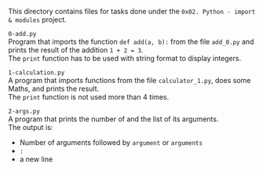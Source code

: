 This directory contains files for tasks done under the `0x02. Python - import & modules` project.<br>


`0-add.py`<br>
Program that imports the function `def add(a, b):` from the file `add_0.py` and prints the result of the addition `1 + 2 = 3`.<br>
The `print` function has to be used with string format to display integers.


`1-calculation.py`<br>
A program that imports functions from the file `calculator_1.py`, does some Maths, and prints the result.<br>
The `print` function is not used more than 4 times.


`2-args.py`<br>
A program that prints the number of and the list of its arguments.<br>
The output is:
- Number of arguments followed by `argument` or `arguments`
- `:`
- a new line
